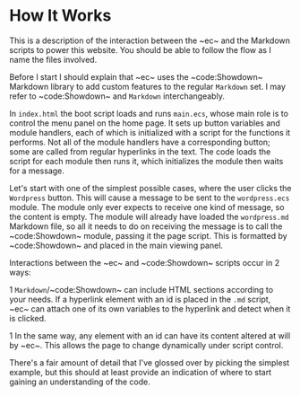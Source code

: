 # How It Works

This is a description of the interaction between the ~ec~ and the Markdown scripts to power this website. You should be able to follow the flow as I name the files involved.

Before I start I should explain that ~ec~ uses the ~code:Showdown~ Markdown library to add custom features to the regular `Markdown` set. I may refer to ~code:Showdown~ and `Markdown` interchangeably.

In `index.html` the boot script loads and runs `main.ecs`, whose main role is to control the menu panel on the home page. It sets up button variables and module handlers, each of which is initialized with a script for the functions it performs. Not all of the module handlers have a corresponding button; some are called from regular hyperlinks in the text. The code loads the script for each module then runs it, which initializes the module then waits for a message.

Let's start with one of the simplest possible cases, where the user clicks the `Wordpress` button. This will cause a message to be sent to the `wordpress.ecs` module. The module only ever expects to receive one kind of message, so the content is empty. The module will already have loaded the `wordpress.md` Markdown file, so all it needs to do on receiving the message is to call the ~code:Showdown~ module, passing it the page script. This is formatted by ~code:Showdown~ and placed in the main viewing panel.

Interactions between the ~ec~ and ~code:Showdown~ scripts occur in 2 ways:

 1 `Markdown`/~code:Showdown~ can include HTML sections according to your needs. If a hyperlink element with an id is placed in the `.md` script, ~ec~ can attach one of its own variables to the hyperlink and detect when it is clicked.

 1 In the same way, any element with an id can have its content altered at will by ~ec~. This allows the page to change dynamically under script control.

 There's a fair amount of detail that I've glossed over by picking the simplest example, but this should at least provide an indication of where to start gaining an understanding of the code.